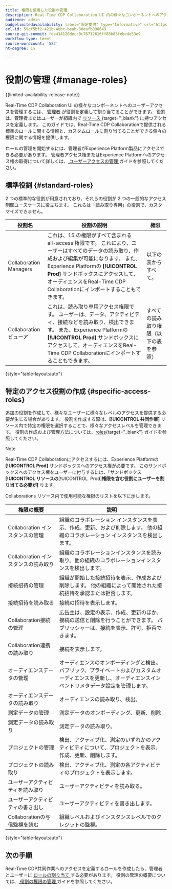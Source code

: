 ```yaml
---
title: 権限を使用した役割の管理
description: Real-Time CDP Collaboration UI 内の様々なコンポーネントへのアクセスを提供する、使用可能なすべてのロールリソースを理解します。
audience: admin
badgelimitedavailability: label="限定提供" type="Informative" url="https://helpx.adobe.com/jp/legal/product-descriptions/real-time-customer-data-platform-collaboration.html newtab=true"
exl-id: 59cf5bf2-421b-4ebc-beab-30eafb098649
source-git-commit: fda414120decc0c76712616ff85b83febede53e9
workflow-type: tm+mt
source-wordcount: '582'
ht-degree: 1%

---
```


# 役割の管理 {#manage-roles}

{{limited-availability-release-note}}

Real-Time CDP Collaboration UI の様々なコンポーネントへのユーザーアクセスを管理するには、[ 管理者 ](./manage-user-access.md#system-admin-gain-access) が役割を定義して割り当てることができます。 役割は、管理者またはユーザーが組織内で [ リソース ](https://experienceleague.adobe.com/ja/docs/experience-platform/access-control/home#permissions){target="_blank"} に持つアクセスを定義します。 このガイドでは、Real-Time CDP Collaborationで提供される標準のロールに関する情報と、カスタムロールに割り当てることができる個々の権限に関する情報を提供します。

ロールの管理を開始するには、管理者がExperience Platform製品にアクセスできる必要があります。 管理者アクセス権またはExperience Platformへのアクセス権の取得について詳しくは、[ ユーザーアクセスの管理 ](./manage-user-access.md#manage-user-access-through-permissions) ガイドを参照してください。

## 標準役割 {#standard-roles}

2 つの標準的な役割が用意されており、それらの役割が 2 つの一般的なアクセス制御ユースケースに役立ちます。 これらは「読み取り専用」の役割で、カスタマイズできません。

| 役割名 | 役割の説明 | 権限 |
| --- | --- | --- | 
| Collaboration Managers | これは、15 の権限がすべて含まれる all-access 権限です。 これにより、ユーザーはすべてのデータの読み取り、作成および編集が可能になります。 また、Experience Platformの **[!UICONTROL Prod]** サンドボックスにアクセスして、オーディエンスをReal-Time CDP Collaborationにインポートすることもできます。 | 以下の表からすべて。 |
| Collaboration ビューア | これは、読み取り専用アクセス権限です。 ユーザーは、データ、アクティビティ、接続などを読み取り、検出できます。 また、Experience Platformの **[!UICONTROL Prod]** サンドボックスにアクセスして、オーディエンスをReal-Time CDP Collaborationにインポートすることもできます。 | すべての読み取り権限（以下の表を参照） |

{style="table-layout:auto"}

## 特定のアクセス役割の作成 {#specific-access-roles}

追加の役割を作成して、様々なユーザーに様々なレベルのアクセスを提供する必要が生じる場合があります。 役割を作成する際は、**[!UICONTROL 共同作業]** リソース内で特定の権限を選択することで、様々なアクセスレベルを管理できます。 役割の作成および管理方法については、[roles](https://experienceleague.adobe.com/ja/docs/experience-platform/access-control/abac/permissions-ui/roles#create-new-role){target="_blank"} ガイドを参照してください。

>[!NOTE]
> Real-Time CDP Collaborationにアクセスするには、Experience Platformの **[!UICONTROL Prod]** サンドボックスへのアクセス権が必要です。 このサンドボックスへのアクセス権をユーザーに付与するには、「サンドボックス **[!UICONTROL リソースの**&#x200B;[!UICONTROL &#x200B; Prod &#x200B;]&#x200B;**権限を含む役割にユーザーを割り当てる必要が]** ります。

Collaborations リソース内で使用可能な権限のリストを以下に示します。

| 権限の概要 | 説明 |
| --- | --- |
| Collaboration インスタンスの管理 | 組織のコラボレーション インスタンスを表示、作成、更新、および削除します。 他の組織のコラボレーション インスタンスを検出します。 |
| Collaboration インスタンスの読み取り | 組織のコラボレーションインスタンスを読み取り、他の組織のコラボレーションインスタンスを検出します。 |
| 接続招待の管理 | 組織が開始した接続招待を表示、作成および削除します。 他の組織によって開始された接続招待を承認または拒否します。 |
| 接続招待を読み取る | 接続の招待を表示します。 |
| Collaboration接続の管理 | 広告主は、設定の表示、作成、更新のほか、接続の送信と削除を行うことができます。 パブリッシャーは、接続を表示、許可、拒否できます。 |
| Collaboration連携の読み取り | 接続を表示します。 |
| オーディエンスデータの管理 | オーディエンスのオンボーディングと検出。 パブリック、プライベートおよびカスタムオーディエンスを更新し、オーディエンスインベントリメタデータ設定を管理します。 |
| オーディエンスデータの読み取り | オーディエンスの読み取り、検出。 |
| 測定データの管理 | 測定データのオンボーディング、更新、削除 |
| 測定データの読み取り | 測定データの読み取り。 |
| プロジェクトの管理 | 検出、アクティブ化、測定のいずれかのアクティビティについて、プロジェクトを表示、作成、更新、削除します。 |
| プロジェクトの読み取り | 検出、アクティブ化、測定の各アクティビティのプロジェクトを表示します。 |
| ユーザーアクティビティを読み取り | ユーザーアクティビティを読み取る。 |
| ユーザーアクティビティの書き出し | ユーザーアクティビティを書き出します。 |
| Collaborationの与信監視を読む | 組織レベルおよびインスタンスレベルでのクレジットの監視。 |

{style="table-layout:auto"}

## 次の手順

Real-Time CDP共同作業へのアクセスを定義するロールを作成したら、管理者とユーザーに [ ロールの割り当て ](./manage-user-access.md#assign-a-role) する必要があります。 役割の管理の概要については、[ 役割の権限の管理 ](https://experienceleague.adobe.com/ja/docs/experience-platform/access-control/abac/permissions-ui/permissions) ガイドを参照してください。
